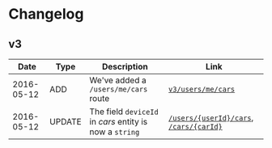 # Changelog

## v3

|Date|Type|Description|Link|
|---|---|---|---|
|2016-05-12|ADD|We've added a `/users/me/cars` route|[`v3/users/me/cars`](api/v3/users/me/cars.md)|
|2016-05-12|UPDATE|The field `deviceId` in *cars* entity is now a `string`|[`/users/{userId}/cars`](api/v3/users/cars.md), [`/cars/{carId}`](api/v3/cars/car_id.md)|
